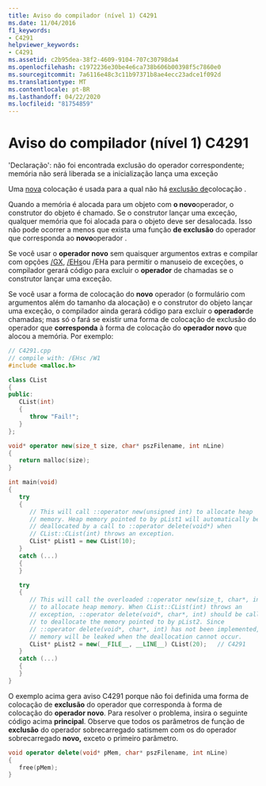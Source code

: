 ```yaml
---
title: Aviso do compilador (nível 1) C4291
ms.date: 11/04/2016
f1_keywords:
- C4291
helpviewer_keywords:
- C4291
ms.assetid: c2b95dea-38f2-4609-9104-707c30798da4
ms.openlocfilehash: c1972236e30be4e6ca738b606b00398f5c7860e0
ms.sourcegitcommit: 7a6116e48c3c11b97371b8ae4ecc23adce1f092d
ms.translationtype: MT
ms.contentlocale: pt-BR
ms.lasthandoff: 04/22/2020
ms.locfileid: "81754859"
---
```

# <a name="compiler-warning-level-1-c4291"></a>Aviso do compilador (nível 1) C4291

'Declaração': não foi encontrada exclusão do operador correspondente; memória não será liberada se a inicialização lança uma exceção

Uma [nova](../../cpp/new-operator-cpp.md) colocação é usada para a qual não há [exclusão de](../../cpp/delete-operator-cpp.md)colocação .

Quando a memória é alocada para um objeto com **o novo**operador, o construtor do objeto é chamado. Se o construtor lançar uma exceção, qualquer memória que foi alocada para o objeto deve ser desalocada. Isso não pode ocorrer a menos que exista uma função **de exclusão** do operador que corresponda ao **novo**operador .

Se você usar o **operador novo** sem quaisquer argumentos extras e compilar com opções [/GX](../../build/reference/gx-enable-exception-handling.md), [/EHs](../../build/reference/eh-exception-handling-model.md)ou /EHa para permitir o manuseio de exceções, o compilador gerará código para excluir o **operador** de chamadas se o construtor lançar uma exceção.

Se você usar a forma de colocação do **novo** operador (o formulário com argumentos além do tamanho da alocação) e o construtor do objeto lançar uma exceção, o compilador ainda gerará código para excluir o **operador**de chamadas; mas só o fará se existir uma forma de colocação de exclusão do operador que **corresponda** à forma de colocação do **operador novo** que alocou a memória. Por exemplo:

```cpp
// C4291.cpp
// compile with: /EHsc /W1
#include <malloc.h>

class CList
{
public:
   CList(int)
   {
      throw "Fail!";
   }
};

void* operator new(size_t size, char* pszFilename, int nLine)
{
   return malloc(size);
}

int main(void)
{
   try
   {
      // This will call ::operator new(unsigned int) to allocate heap
      // memory. Heap memory pointed to by pList1 will automatically be
      // deallocated by a call to ::operator delete(void*) when
      // CList::CList(int) throws an exception.
      CList* pList1 = new CList(10);
   }
   catch (...)
   {
   }

   try
   {
      // This will call the overloaded ::operator new(size_t, char*, int)
      // to allocate heap memory. When CList::CList(int) throws an
      // exception, ::operator delete(void*, char*, int) should be called
      // to deallocate the memory pointed to by pList2. Since
      // ::operator delete(void*, char*, int) has not been implemented,
      // memory will be leaked when the deallocation cannot occur.
      CList* pList2 = new(__FILE__, __LINE__) CList(20);   // C4291
   }
   catch (...)
   {
   }
}
```

O exemplo acima gera aviso C4291 porque não foi definida uma forma de colocação de **exclusão** do operador que corresponda à forma de colocação do **operador novo**. Para resolver o problema, insira o seguinte código acima **principal**. Observe que todos os parâmetros de função de **exclusão** do operador sobrecarregado satismem com os do operador sobrecarregado **novo,** exceto o primeiro parâmetro.

```cpp
void operator delete(void* pMem, char* pszFilename, int nLine)
{
   free(pMem);
}
```
